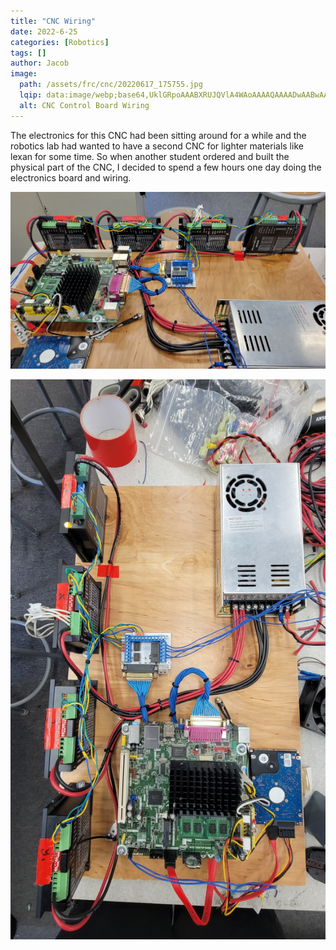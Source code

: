 ```yaml
---
title: "CNC Wiring"
date: 2022-6-25
categories: [Robotics]
tags: []
author: Jacob
image:
  path: /assets/frc/cnc/20220617_175755.jpg
  lqip: data:image/webp;base64,UklGRpoAAABXRUJQVlA4WAoAAAAQAAAADwAABwAAQUxQSDIAAAARL0AmbZurmr57yyIiqE8oiG0bejIYEQTgqiDA9vqnsUSI6H+oAERp2HZ65qP/VIAWAFZQOCBCAAAA8AEAnQEqEAAIAAVAfCWkAALp8sF8rgRgAP7o9FDvMCkMde9PK7euH5M1m6VWoDXf2FkP3BqV0ZYbO6NA/VFIAAAA
  alt: CNC Control Board Wiring
---
```


The electronics for this CNC had been sitting around for a while and the robotics lab had wanted to have a second CNC for lighter materials like lexan for some time. So when another student ordered and built the physical part of the CNC, I decided to spend a few hours one day doing the electronics board and wiring.

![](/assets/frc/cnc/20220617_175806.jpg)

![](/assets/frc/cnc/20220617_175755.jpg)